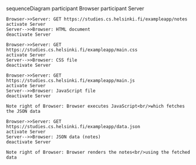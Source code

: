 sequenceDiagram
    participant Browser
    participant Server

    Browser->>Server: GET https://studies.cs.helsinki.fi/exampleapp/notes
    activate Server
    Server-->>Browser: HTML document
    deactivate Server

    Browser->>Server: GET https://studies.cs.helsinki.fi/exampleapp/main.css
    activate Server
    Server-->>Browser: CSS file
    deactivate Server

    Browser->>Server: GET https://studies.cs.helsinki.fi/exampleapp/main.js
    activate Server
    Server-->>Browser: JavaScript file
    deactivate Server

    Note right of Browser: Browser executes JavaScript<br/>which fetches the JSON data

    Browser->>Server: GET https://studies.cs.helsinki.fi/exampleapp/data.json
    activate Server
    Server-->>Browser: JSON data (notes)
    deactivate Server

    Note right of Browser: Browser renders the notes<br/>using the fetched data
